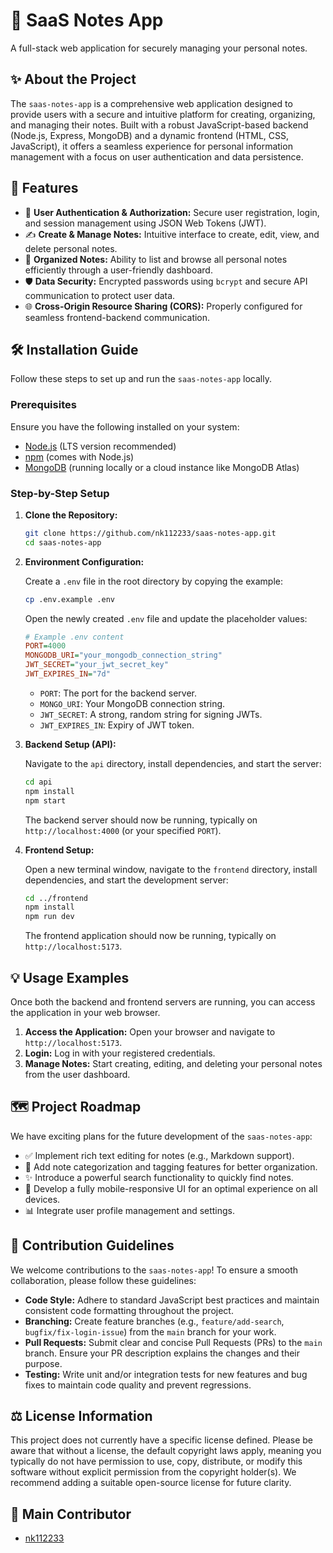 # 📝 SaaS Notes App

A full-stack web application for securely managing your personal notes.

## ✨ About the Project

The `saas-notes-app` is a comprehensive web application designed to provide users with a secure and intuitive platform for creating, organizing, and managing their notes. Built with a robust JavaScript-based backend (Node.js, Express, MongoDB) and a dynamic frontend (HTML, CSS, JavaScript), it offers a seamless experience for personal information management with a focus on user authentication and data persistence.


## 🚀 Features

*   🔐 **User Authentication & Authorization:** Secure user registration, login, and session management using JSON Web Tokens (JWT).
*   ✍️ **Create & Manage Notes:** Intuitive interface to create, edit, view, and delete personal notes.
*   📂 **Organized Notes:** Ability to list and browse all personal notes efficiently through a user-friendly dashboard.
*   🛡️ **Data Security:** Encrypted passwords using `bcrypt` and secure API communication to protect user data.
*   🌐 **Cross-Origin Resource Sharing (CORS):** Properly configured for seamless frontend-backend communication.


## 🛠️ Installation Guide

Follow these steps to set up and run the `saas-notes-app` locally.

### Prerequisites

Ensure you have the following installed on your system:

*   [Node.js](https://nodejs.org/en/download/) (LTS version recommended)
*   [npm](https://www.npmjs.com/get-npm) (comes with Node.js)
*   [MongoDB](https://www.mongodb.com/try/download/community) (running locally or a cloud instance like MongoDB Atlas)

### Step-by-Step Setup

1.  **Clone the Repository:**

    ```bash
    git clone https://github.com/nk112233/saas-notes-app.git
    cd saas-notes-app
    ```

2.  **Environment Configuration:**

    Create a `.env` file in the root directory by copying the example:

    ```bash
    cp .env.example .env
    ```

    Open the newly created `.env` file and update the placeholder values:

    ```ini
    # Example .env content
    PORT=4000
    MONGODB_URI="your_mongodb_connection_string"
    JWT_SECRET="your_jwt_secret_key"
    JWT_EXPIRES_IN="7d"
    ```

    *   `PORT`: The port for the backend server.
    *   `MONGO_URI`: Your MongoDB connection string.
    *   `JWT_SECRET`: A strong, random string for signing JWTs.
    *   `JWT_EXPIRES_IN`: Expiry of JWT token.

3.  **Backend Setup (API):**

    Navigate to the `api` directory, install dependencies, and start the server:

    ```bash
    cd api
    npm install
    npm start
    ```

    The backend server should now be running, typically on `http://localhost:4000` (or your specified `PORT`).

4.  **Frontend Setup:**

    Open a new terminal window, navigate to the `frontend` directory, install dependencies, and start the development server:

    ```bash
    cd ../frontend
    npm install
    npm run dev
    ```

    The frontend application should now be running, typically on `http://localhost:5173`.


## 💡 Usage Examples

Once both the backend and frontend servers are running, you can access the application in your web browser.

1.  **Access the Application:** Open your browser and navigate to `http://localhost:5173`.
3.  **Login:** Log in with your registered credentials.
4.  **Manage Notes:** Start creating, editing, and deleting your personal notes from the user dashboard.



## 🗺️ Project Roadmap

We have exciting plans for the future development of the `saas-notes-app`:

*   ✅ Implement rich text editing for notes (e.g., Markdown support).
*   🚧 Add note categorization and tagging features for better organization.
*   ✨ Introduce a powerful search functionality to quickly find notes.
*   🚀 Develop a fully mobile-responsive UI for an optimal experience on all devices.
*   📊 Integrate user profile management and settings.


## 🤝 Contribution Guidelines

We welcome contributions to the `saas-notes-app`! To ensure a smooth collaboration, please follow these guidelines:

*   **Code Style:** Adhere to standard JavaScript best practices and maintain consistent code formatting throughout the project.
*   **Branching:** Create feature branches (e.g., `feature/add-search`, `bugfix/fix-login-issue`) from the `main` branch for your work.
*   **Pull Requests:** Submit clear and concise Pull Requests (PRs) to the `main` branch. Ensure your PR description explains the changes and their purpose.
*   **Testing:** Write unit and/or integration tests for new features and bug fixes to maintain code quality and prevent regressions.


## ⚖️ License Information

This project does not currently have a specific license defined. Please be aware that without a license, the default copyright laws apply, meaning you typically do not have permission to use, copy, distribute, or modify this software without explicit permission from the copyright holder(s). We recommend adding a suitable open-source license for future clarity.


## 👤 Main Contributor

*   [nk112233](https://github.com/nk112233)